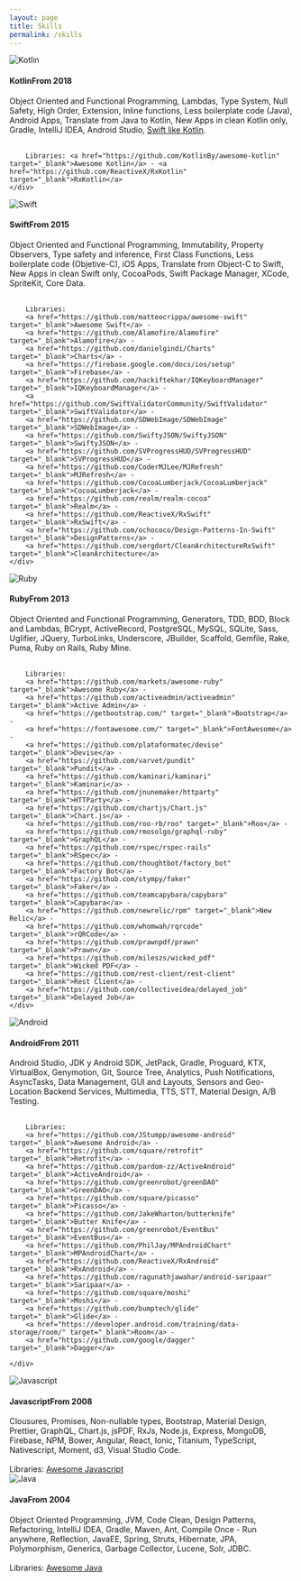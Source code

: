 ```yaml
---
layout: page
title: Skills
permalink: /skills
---
```


<div class="box-app">
	<img src="/assets/skills/kotlin.svg" alt="Kotlin" class="img-skill"/>
	<h4 class="title-app">Kotlin<span class="year-app">From 2018</span></h4>
	<div class="desc-skill">
		Object Oriented and Functional Programming, Lambdas, Type System, Null Safety, High Order, Extension, Inline functions, Less boilerplate code (Java), 
		Android Apps, Translate from Java to Kotlin, New Apps in clean Kotlin only, Gradle, IntelliJ IDEA, Android Studio,
		<a href="http://nilhcem.com/swift-is-like-kotlin/" target="_blank">Swift like Kotlin</a>.
		<br/><br/>		

		Libraries: <a href="https://github.com/KotlinBy/awesome-kotlin" target="_blank">Awesome Kotlin</a> - <a href="https://github.com/ReactiveX/RxKotlin" target="_blank">RxKotlin</a>
	</div>
</div>

<div class="box-app">
	<img src="/assets/skills/swift.png" alt="Swift" class="img-skill"/>
	<h4 class="title-app">Swift<span class="year-app">From 2015</span> </h4>
	<div class="desc-skill">
		Object Oriented and Functional Programming, Immutability, Property Observers,
		Type safety and inference, First Class Functions, Less boilerplate code (Objetive-C),
		iOS Apps, Translate from Object-C to Swift, New Apps in clean Swift only,
		CocoaPods, Swift Package Manager, XCode, SpriteKit, Core Data.
		<br/><br/>		

		Libraries: 
		<a href="https://github.com/matteocrippa/awesome-swift" target="_blank">Awesome Swift</a> -
		<a href="https://github.com/Alamofire/Alamofire" target="_blank">Alamofire</a> -
		<a href="https://github.com/danielgindi/Charts" target="_blank">Charts</a> - 
		<a href="https://firebase.google.com/docs/ios/setup" target="_blank">Firebase</a> - 
		<a href="https://github.com/hackiftekhar/IQKeyboardManager" target="_blank">IQKeyboardManager</a> - 
		<a href="https://github.com/SwiftValidatorCommunity/SwiftValidator" target="_blank">SwiftValidator</a> -
		<a href="https://github.com/SDWebImage/SDWebImage" target="_blank">SDWebImage</a> -
		<a href="https://github.com/SwiftyJSON/SwiftyJSON" target="_blank">SwiftyJSON</a> -
		<a href="https://github.com/SVProgressHUD/SVProgressHUD" target="_blank">SVProgressHUD</a> -
		<a href="https://github.com/CoderMJLee/MJRefresh" target="_blank">MJRefresh</a>	-
		<a href="https://github.com/CocoaLumberjack/CocoaLumberjack" target="_blank">CocoaLumberjack</a> -
		<a href="https://github.com/realm/realm-cocoa" target="_blank">Realm</a> -
		<a href="https://github.com/ReactiveX/RxSwift" target="_blank">RxSwift</a> -
		<a href="https://github.com/ochococo/Design-Patterns-In-Swift" target="_blank">DesignPatterns</a> -
		<a href="https://github.com/sergdort/CleanArchitectureRxSwift" target="_blank">CleanArchitecture</a>		
	</div>
</div>
	


<div class="box-app">
	<img src="/assets/skills/ruby.png" alt="Ruby" class="img-skill"/>
	<h4 class="title-app">Ruby<span class="year-app">From 2013</span> </h4>
	<div class="desc-skill">
		Object Oriented and Functional Programming, Generators, TDD, BDD,
		Block and Lambdas, BCrypt, ActiveRecord, PostgreSQL, MySQL, SQLite,
		Sass, Uglifier, JQuery, TurboLinks, Underscore, JBuilder, Scaffold,
		Gemfile, Rake, Puma, Ruby on Rails, Ruby Mine.
		<br/><br/>

		Libraries: 
		<a href="https://github.com/markets/awesome-ruby" target="_blank">Awesome Ruby</a> -
		<a href="https://github.com/activeadmin/activeadmin" target="_blank">Active Admin</a> -
		<a href="https://getbootstrap.com/" target="_blank">Bootstrap</a> - 
		<a href="https://fontawesome.com/" target="_blank">FontAwesome</a> - 
		<a href="https://github.com/plataformatec/devise" target="_blank">Devise</a> - 
		<a href="https://github.com/varvet/pundit" target="_blank">Pundit</a> - 
		<a href="https://github.com/kaminari/kaminari" target="_blank">Kaminari</a> - 
		<a href="https://github.com/jnunemaker/httparty" target="_blank">HTTParty</a> - 
		<a href="https://github.com/chartjs/Chart.js" target="_blank">Chart.js</a> - 
		<a href="https://github.com/roo-rb/roo" target="_blank">Roo</a> -
		<a href="https://github.com/rmosolgo/graphql-ruby" target="_blank">GraphQL</a> - 
		<a href="https://github.com/rspec/rspec-rails" target="_blank">RSpec</a> - 
		<a href="https://github.com/thoughtbot/factory_bot" target="_blank">Factory Bot</a> -
		<a href="https://github.com/stympy/faker" target="_blank">Faker</a> -
		<a href="https://github.com/teamcapybara/capybara" target="_blank">Capybara</a> -
		<a href="https://github.com/newrelic/rpm" target="_blank">New Relic</a> -
		<a href="https://github.com/whomwah/rqrcode" target="_blank">rQRCode</a> -
		<a href="https://github.com/prawnpdf/prawn" target="_blank">Prawn</a> -
		<a href="https://github.com/mileszs/wicked_pdf" target="_blank">Wicked PDF</a> -
		<a href="https://github.com/rest-client/rest-client" target="_blank">Rest Client</a> -
		<a href="https://github.com/collectiveidea/delayed_job" target="_blank">Delayed Job</a>		
	</div>
</div>

<div class="box-app">
	<img src="/assets/skills/android.png" alt="Android" class="img-skill"/>
	<h4 class="title-app">Android<span class="year-app">From 2011</span> </h4>
	<div class="desc-skill">
		Android Studio, JDK y Android SDK, JetPack, Gradle, Proguard, KTX,
		VirtualBox, Genymotion, Git, Source Tree, Analytics, Push Notifications,
		AsyncTasks, Data Management, GUI and Layouts, Sensors and Geo-Location
		Backend Services, Multimedia, TTS, STT, Material Design, A/B Testing.
		<br/><br/>

		Libraries: 
		<a href="https://github.com/JStumpp/awesome-android" target="_blank">Awesome Android</a> -
		<a href="https://github.com/square/retrofit" target="_blank">Retrofit</a> -
		<a href="https://github.com/pardom-zz/ActiveAndroid" target="_blank">ActiveAndroid</a> - 
		<a href="https://github.com/greenrobot/greenDAO" target="_blank">GreenDAO</a> - 
		<a href="https://github.com/square/picasso" target="_blank">Picasso</a> - 
		<a href="https://github.com/JakeWharton/butterknife" target="_blank">Butter Knife</a> - 
		<a href="https://github.com/greenrobot/EventBus" target="_blank">EventBus</a> - 
		<a href="https://github.com/PhilJay/MPAndroidChart" target="_blank">MPAndroidChart</a> - 
		<a href="https://github.com/ReactiveX/RxAndroid" target="_blank">RxAndroid</a> - 
		<a href="https://github.com/ragunathjawahar/android-saripaar" target="_blank">Saripaar</a> -
		<a href="https://github.com/square/moshi" target="_blank">Moshi</a> -
		<a href="https://github.com/bumptech/glide" target="_blank">Glide</a> -
		<a href="https://developer.android.com/training/data-storage/room/" target="_blank">Room</a> - 
		<a href="https://github.com/google/dagger" target="_blank">Dagger</a>

	</div>
</div>

<div class="box-app">
	<img src="/assets/skills/javascript.jpg" alt="Javascript" class="img-skill"/>
	<h4 class="title-app">Javascript<span class="year-app">From 2008</span> </h4>
	<div class="desc-skill">
			Clousures, Promises, Non-nullable types, Bootstrap, Material Design,
			Prettier, GraphQL, Chart.js, jsPDF, RxJs, Node.js, Express, MongoDB, Firebase, NPM, Bower,
			Angular, React, Ionic, Titanium, TypeScript, Nativescript, Moment, d3, Visual Studio Code.
			<br/><br/>
			Libraries:
			<a href="https://github.com/sorrycc/awesome-javascript" target="_blank">Awesome Javascript</a>
	</div>
</div>

<div class="box-app">
	<img src="/assets/skills/java.png" alt="Java" class="img-skill"/>
	<h4 class="title-app">Java<span class="year-app">From 2004</span> </h4>
	<div class="desc-skill">
		Object Oriented Programming, JVM, Code Clean, Design Patterns, Refactoring,
		IntelliJ IDEA, Gradle, Maven, Ant, Compile Once - Run anywhere, Reflection,
		JavaEE, Spring, Struts, Hibernate, JPA, Polymorphism, Generics, Garbage Collector,
		Lucene, Solr, JDBC.
		<br/><br/>
		Libraries: <a href="https://github.com/akullpp/awesome-java" target="_blank">Awesome Java</a>
	</div>
</div>

